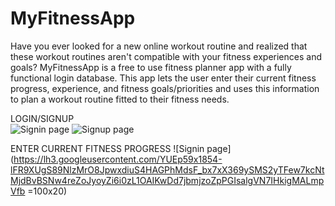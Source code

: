 # MyFitnessApp
Have you ever looked for a new online workout routine and realized that these workout routines aren't compatible with your fitness experiences and goals? MyFitnessApp is a free to use fitness planner app with a fully functional login database. This app lets the user enter their current fitness progress, experience, and fitness goals/priorities and uses this information to plan a workout routine fitted to their fitness needs. 


LOGIN/SIGNUP
<br>
![Signin page](https://lh3.googleusercontent.com/fyDoNavUrkymGugMP1zeh9j3G8onDp8Bhvv-yriIfiFRy1OReL8frgA79h8IDOAgr8adKnegbUq4iqHcCvFMat-2EP2RgQr6waUAfT0R)       ![Signup page](https://lh5.googleusercontent.com/hoUhzcuTTogYh6LmGP-95ZbaMBsrrY7xIYgtEwfGpCxwXRb2aJm2a9bmFKyZf0DU2OA9H8Y-i1puPbJb1g12CaFQ-UxNWtho2jPTXl4f)

ENTER CURRENT FITNESS PROGRESS
![Signin page](https://lh3.googleusercontent.com/YUEp59x1854-lFR9XUgS89NlzMrO8JpwxdiuS4HAGPhMdsF_bx7xX369ySMS2yTFew7kcNtMjdBvBSNw4reZoJyoyZi6i0zL1OAIKwDd7jbmjzoZpPGIsalgVN7IHkigMALmpVfb =100x20)


